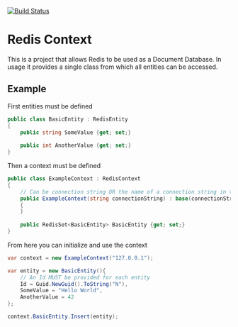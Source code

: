 [![Build Status](https://travis-ci.org/adhtalbo/RedisContext.svg?branch=master)](https://travis-ci.org/adhtalbo/RedisContext)
# Redis Context

This is a project that allows Redis to be used as a Document Database. In usage it provides a single class from which all entities can be accessed.

## Example
First entities must be defined 
```c#
public class BasicEntity : RedisEntity
{
    public string SomeValue {get; set;}
    
    public int AnotherValue {get; set;}
}
```
Then a context must be defined
```c#
public class ExampleContext : RedisContext
{
    // Can be connection string OR the name of a connection string in the config
    public ExampleContext(string connectionString) : base(connectionString)
    {
    }
    
    public RedisSet<BasicEntity> BasicEntity {get; set;}
}
```
From here you can initialize and use the context
```c#
var context = new ExampleContext("127.0.0.1");

var entity = new BasicEntity(){
    // An Id MUST be provided for each entity
    Id = Guid.NewGuid().ToString("N"),
    SomeValue = "Hello World",
    AnotherValue = 42
};

context.BasicEntity.Insert(entity);
```